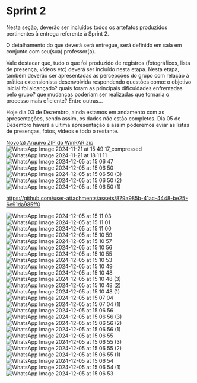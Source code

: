 # Sprint 2

Nesta seção, deverão ser incluídos todos os artefatos produzidos pertinentes à entrega referente à Sprint 2.

O detalhamento do que deverá será entregue, será definido em sala em conjunto com seu(sua) professor(a).

Vale destacar que, tudo o que foi produzido de registros (fotográficos, lista de presença, vídeos etc) deverá ser incluído nesta etapa. Nesta etapa, também deverão ser apresentadas as percepções do grupo com relação à prática extensionista desenvolvida respondendo questões como: o objetivo inicial foi alcançado? quais foram as principais dificuldades enfrentadas pelo grupo? que mudanças poderiam ser realizadas que tornaria o processo mais eficiente? Entre outras...

Hoje dia 03 de Dezembro, ainda estamos em andamento com as apresentações, sendo assim, os dados não estão completos.
Dia 05 de Dezembro haverá a ultima apresentação e assim poderemos eviar as listas de presenças, fotos, vídeos e todo o restante.

[Novo(a) Arquivo ZIP do WinRAR.zip](https://github.com/user-attachments/files/17998820/Novo.a.Arquivo.ZIP.do.WinRAR.zip)
![WhatsApp Image 2024-11-21 at 15 49 17_compressed](https://github.com/user-attachments/assets/424025be-fe07-430b-afcf-3ecfec5328c9)
![WhatsApp Image 2024-11-21 at 18 11 11](https://github.com/user-attachments/assets/3bafd0ef-4287-4344-8df2-833ebfeff77d)
![WhatsApp Image 2024-12-05 at 15 06 47](https://github.com/user-attachments/assets/ae33de30-039d-450b-8ca8-a1608dc6a50b)
![WhatsApp Image 2024-12-05 at 15 06 50](https://github.com/user-attachments/assets/502ffa85-3f99-4f6a-90c2-81a514fa9b52)
![WhatsApp Image 2024-12-05 at 15 06 50 (3)](https://github.com/user-attachments/assets/b4d80abf-54e5-4149-9567-099763525fa1)
![WhatsApp Image 2024-12-05 at 15 06 50 (2)](https://github.com/user-attachments/assets/35861bc2-9351-433d-8810-5d590a5f68e9)
![WhatsApp Image 2024-12-05 at 15 06 50 (1)](https://github.com/user-attachments/assets/f5b437a7-4cb1-459f-bd76-7b299f5eb542)


https://github.com/user-attachments/assets/879a985b-41ac-4448-be25-6c91da985ff0

![WhatsApp Image 2024-12-05 at 15 11 03](https://github.com/user-attachments/assets/2b5f9c56-6a00-47d0-931e-0a05d429ba2a)
![WhatsApp Image 2024-12-05 at 15 11 01](https://github.com/user-attachments/assets/bea0f652-7646-4e8f-af31-9ac4b076495b)
![WhatsApp Image 2024-12-05 at 15 11 00](https://github.com/user-attachments/assets/1e144b1a-cdc5-45bc-9d37-08789b8295d0)
![WhatsApp Image 2024-12-05 at 15 10 59](https://github.com/user-attachments/assets/f457e8c8-6f7e-4a92-8138-151390a4d00f)
![WhatsApp Image 2024-12-05 at 15 10 57](https://github.com/user-attachments/assets/199bf7ed-e91c-4f88-99ec-a2be39c1114d)
![WhatsApp Image 2024-12-05 at 15 10 56](https://github.com/user-attachments/assets/d400730b-e857-4490-b48e-eb2f9e086ea5)
![WhatsApp Image 2024-12-05 at 15 10 55](https://github.com/user-attachments/assets/a1873fc2-016a-4579-b178-acd79cb88c0b)
![WhatsApp Image 2024-12-05 at 15 10 53](https://github.com/user-attachments/assets/db3ef434-896e-4525-b791-7b7f81d05ba1)
![WhatsApp Image 2024-12-05 at 15 10 49](https://github.com/user-attachments/assets/c6b28560-ebeb-4d13-9669-dbf8e3ffb584)
![WhatsApp Image 2024-12-05 at 15 10 48](https://github.com/user-attachments/assets/12ce3d95-c368-49b8-a2b6-2e397c6a731f)
![WhatsApp Image 2024-12-05 at 15 10 48 (3)](https://github.com/user-attachments/assets/5c7728cb-5333-4762-ac65-4e6cca874356)
![WhatsApp Image 2024-12-05 at 15 10 48 (2)](https://github.com/user-attachments/assets/b99a0eea-26bb-42cf-b0fd-4fe2291a56a4)
![WhatsApp Image 2024-12-05 at 15 10 48 (1)](https://github.com/user-attachments/assets/5c5aee50-2ca2-4bce-bfc9-8e7d6da52eb5)
![WhatsApp Image 2024-12-05 at 15 07 04](https://github.com/user-attachments/assets/20878e48-245e-40e3-a1c2-cb0bfcec3196)
![WhatsApp Image 2024-12-05 at 15 07 04 (1)](https://github.com/user-attachments/assets/3bd4a856-080c-42d6-b6f0-4718e9dc6507)
![WhatsApp Image 2024-12-05 at 15 06 56](https://github.com/user-attachments/assets/c391304c-e5ec-411d-b350-9604ae35dbf6)
![WhatsApp Image 2024-12-05 at 15 06 56 (3)](https://github.com/user-attachments/assets/66b70bd2-d059-4f9d-9ee7-4ea872ef382b)
![WhatsApp Image 2024-12-05 at 15 06 56 (2)](https://github.com/user-attachments/assets/d3e120e0-6c24-43f4-800c-9ce89d875ea4)
![WhatsApp Image 2024-12-05 at 15 06 56 (1)](https://github.com/user-attachments/assets/e5dd1c0a-0d79-44c8-a9d7-552eeadc7b29)
![WhatsApp Image 2024-12-05 at 15 06 55](https://github.com/user-attachments/assets/08ce7317-6c70-4d0d-97e8-e6169a8dd183)
![WhatsApp Image 2024-12-05 at 15 06 55 (3)](https://github.com/user-attachments/assets/d0c615fd-d85e-4400-8582-58ed4e598d93)
![WhatsApp Image 2024-12-05 at 15 06 55 (2)](https://github.com/user-attachments/assets/5bdda245-4bd4-42d1-ad99-8145f6b16b60)
![WhatsApp Image 2024-12-05 at 15 06 55 (1)](https://github.com/user-attachments/assets/74210003-88ab-49bb-aedf-601e46f355ae)
![WhatsApp Image 2024-12-05 at 15 06 54](https://github.com/user-attachments/assets/ee3d3120-1174-46f4-85ab-91dea0e49ce6)
![WhatsApp Image 2024-12-05 at 15 06 54 (1)](https://github.com/user-attachments/assets/662cea39-2355-4ae4-9041-adf4d78145b8)
![WhatsApp Image 2024-12-05 at 15 06 53](https://github.com/user-attachments/assets/893379ee-9fa6-49ac-8bf9-0983d98794b3)
